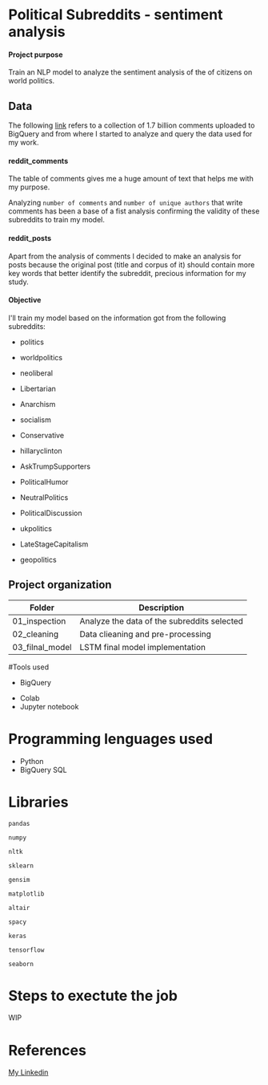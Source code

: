 # Political Subreddits - sentiment analysis

#### Project purpose

Train an NLP model to analyze the sentiment analysis of the of citizens on world politics.



## Data

The following [link](https://bigquery.cloud.google.com/dataset/fh-bigquery:reddit_comments?pli=1) refers to a collection of 1.7 billion comments uploaded to BigQuery and from where I started to analyze and query the data used for my work.

#### reddit_comments

The table of comments gives me a huge amount of text that helps me with my purpose. 

Analyzing `number of comments` and `number of unique authors` that write comments has been a base of a fist analysis confirming the validity of these subreddits to train my model.

#### reddit_posts

Apart from the analysis of comments I decided to make an analysis for posts because the original post (title and corpus of it) should contain more key words that better identify the subreddit, precious information for my study.

#### Objective

I'll train my model based on the information got from the following subreddits:

* politics

*  worldpolitics

* neoliberal

*  Libertarian

* Anarchism

*  socialism

*  Conservative

*  hillaryclinton

* AskTrumpSupporters

*  PoliticalHumor

*  NeutralPolitics

* PoliticalDiscussion

* ukpolitics

*  LateStageCapitalism

* geopolitics



## Project organization

| Folder          | Description                                 |
| --------------- | ------------------------------------------- |
| 01_inspection   | Analyze the data of the subreddits selected |
| 02_cleaning     | Data clieaning and pre-processing           |
| 03_filnal_model | LSTM final model implementation             |



#Tools used

*  BigQuery

- Colab
- Jupyter notebook



# Programming lenguages used

- Python
- BigQuery SQL



# Libraries

`pandas`

`numpy`

`nltk`

`sklearn`

`gensim`

`matplotlib`

`altair`

`spacy`

`keras`

`tensorflow`

`seaborn`



# Steps to exectute the job

WIP





# References

[My Linkedin](https://www.linkedin.com/in/giulia-galli-7669ba85/?locale=en_US)

